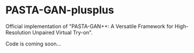 # PASTA-GAN-plusplus

Official implementation of "PASTA-GAN++: A Versatile Framework for High-Resolution Unpaired Virtual Try-on".

Code is coming soon...
